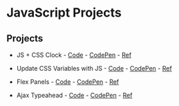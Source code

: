 # **JavaScript Projects**

## **Projects**

- JS + CSS Clock - [Code](https://github.com/sztxr/JavaScript-Projects/blob/master/JS%20and%20CSS%20Clock/index.html) - [CodePen](https://codepen.io/sztr/pen/exMZKJ) - [Ref](https://javascript30.com/)

- Update CSS Variables with JS - [Code](https://github.com/sztxr/JavaScript-Projects/blob/master/CSS%20Variables/index.html) - [CodePen](https://codepen.io/sztr/pen/yZKxKE) - [Ref](https://javascript30.com/)

- Flex Panels - [Code](https://github.com/sztxr/JavaScript-Projects/blob/master/Flex%20Panels/index.html) - [CodePen](https://codepen.io/sztr/pen/mvgzyO) - [Ref](https://javascript30.com/)

- Ajax Typeahead - [Code](https://github.com/sztxr/JavaScript-Projects/blob/master/Ajax%20Typeahead/index.html) - [CodePen](https://codepen.io/sztr/pen/zeXeNg) - [Ref](https://javascript30.com/)
